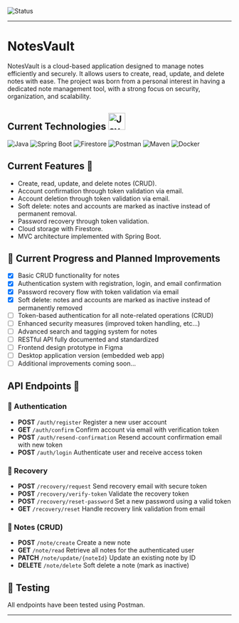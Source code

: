 ![Status](https://img.shields.io/badge/status-in%20process-yellow) 

---

 # NotesVault 
NotesVault is a cloud-based application designed to manage notes efficiently and securely. It allows users to create, read, update, and delete notes with ease. The project was born from a personal interest in having a dedicated note management tool, with a strong focus on security, organization, and scalability.

## Current Technologies <img src="https://www.vectorlogo.zone/logos/java/java-icon.svg" alt="Java Logo" width="38"/> 
![Java](https://img.shields.io/badge/Java-ED8B00?logo=openjdk&logoColor=white) ![Spring Boot](https://img.shields.io/badge/Spring%20Boot-6DB33F?logo=springboot&logoColor=white) ![Firestore](https://img.shields.io/badge/Firestore-FFCA28?logo=firebase&logoColor=black) ![Postman](https://img.shields.io/badge/Postman-FF6C37?logo=postman&logoColor=white) ![Maven](https://img.shields.io/badge/Maven-C71A36?logo=apachemaven&logoColor=white) ![Docker](https://img.shields.io/badge/Docker-2496ED?logo=docker&logoColor=white) 

## Current Features 🌱 
- Create, read, update, and delete notes (CRUD).
- Account confirmation through token validation via email.
- Account deletion through token validation via email.
- Soft delete: notes and accounts are marked as inactive instead of permanent removal.
- Password recovery through token validation.
- Cloud storage with Firestore.
- MVC architecture implemented with Spring Boot.

## 📌 Current Progress and Planned Improvements

- [x] Basic CRUD functionality for notes  
- [x] Authentication system with registration, login, and email confirmation  
- [x] Password recovery flow with token validation via email  
- [x] Soft delete: notes and accounts are marked as inactive instead of permanently removed  
- [ ] Token-based authentication for all note-related operations (CRUD)  
- [ ] Enhanced security measures (improved token handling, etc...)  
- [ ] Advanced search and tagging system for notes  
- [ ] RESTful API fully documented and standardized  
- [ ] Frontend design prototype in Figma  
- [ ] Desktop application version (embedded web app)  
- [ ] Additional improvements coming soon... 

##  API Endpoints 📡

### 🔑 Authentication
- **POST**   `/auth/register`             Register a new user account  
- **GET**    `/auth/confirm`              Confirm account via email with verification token  
- **POST**   `/auth/resend-confirmation`  Resend account confirmation email with new token  
- **POST**   `/auth/login`                Authenticate user and receive access token  

### 🔐 Recovery
- **POST**   `/recovery/request`        Send recovery email with secure token  
- **POST**   `/recovery/verify-token`   Validate the recovery token  
- **POST**   `/recovery/reset-password` Set a new password using a valid token  
- **GET**    `/recovery/reset`          Handle recovery link validation from email  

### 📝 Notes (CRUD)
- **POST**   `/note/create`              Create a new note  
- **GET**    `/note/read`                Retrieve all notes for the authenticated user  
- **PATCH**  `/note/update/{noteId}`     Update an existing note by ID  
- **DELETE** `/note/delete`              Soft delete a note (mark as inactive)  

## 🧪 Testing
 All endpoints have been tested using  Postman.

---

